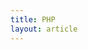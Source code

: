 ```yaml
---
title: PHP
layout: article
---
```


<script context="module">
  export function load() {
    return {
      stuff: {
        title: 'PHP'
      }
    };
  }
</script>
